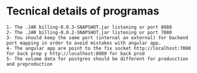 # Tecnical details of programas
    1- The .JAR billing-0.0.3-SNAPSHOT.jar listening or port 8080
    2- The .JAR billing-0.0.2-SNAPSHOT.jar listening or port 7080
    3- You should keep the same port (internal an external) for backend port mapping in order to avoid mistakes with angular app.
    4- The angular app are point to the fix socket http://localhost:7080 for back prep y http://localhost:8080 for back prod
    5- The volume data for postgres should be different for producction and preproduction

